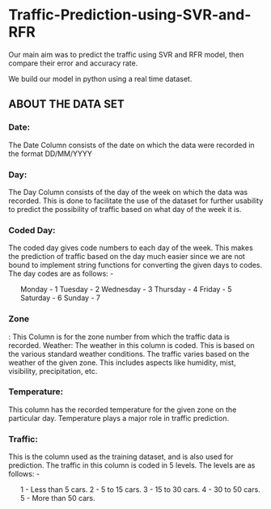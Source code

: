 # Traffic-Prediction-using-SVR-and-RFR
<p>Our main aim was to predict the traffic using SVR and RFR model, then compare their error and accuracy rate.</p>
<p> We build our model in python using a real time dataset.</p>
<h2>ABOUT THE DATA SET</h2>
<p><h3>Date:</h3> The Date Column consists of the date on which the data were recorded in the
format DD/MM/YYYY</p>
<p><h3>Day:</h3> The Day Column consists of the day of the week on which the data was
recorded. This is done to facilitate the use of the dataset for further usability to
predict the possibility of traffic based on what day of the week it is.</p>

<p><h3>Coded Day:</h3> The coded day gives code numbers to each day of the week. This makes
the prediction of traffic based on the day much easier since we are not bound to
implement string functions for converting the given days to codes. The day codes
are as follows: -</p>
<ul>Monday - 1
Tuesday - 2
Wednesday - 3
Thursday - 4
Friday - 5
Saturday - 6
Sunday - 7</ul>
<p><h3>Zone</h3>: This Column is for the zone number from which the traffic data is recorded.
Weather: The weather in this column is coded. This is based on the various standard
weather conditions. The traffic varies based on the weather of the given zone. This
includes aspects like humidity, mist, visibility, precipitation, etc.</p>
<p><h3>Temperature:</h3> This column has the recorded temperature for the given zone on the
particular day. Temperature plays a major role in traffic prediction.</p>
<p><h3>Traffic:</h3> This is the column used as the training dataset, and is also used for
prediction. The traffic in this column is coded in 5 levels. The levels are as follows: -</p>
<ul>1 - Less than 5 cars.
2 - 5 to 15 cars.
3 - 15 to 30 cars.
4 - 30 to 50 cars.
5 - More than 50 cars.</ul>
